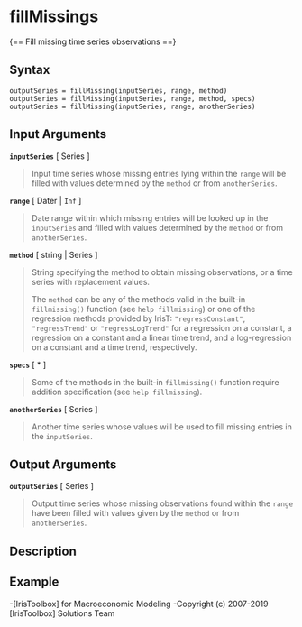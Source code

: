 # fillMissings

{== Fill missing time series observations ==}


## Syntax

    outputSeries = fillMissing(inputSeries, range, method)
    outputSeries = fillMissing(inputSeries, range, method, specs)
    outputSeries = fillMissing(inputSeries, range, anotherSeries)


## Input Arguments

__`inputSeries`__ [ Series ]
>
> Input time series whose missing entries lying within the `range`
> will be filled with values determined by the `method` or from
> `anotherSeries`.
>

__`range`__ [ Dater | `Inf` ]
>
> Date range within which missing entries will be looked up in the
> `inputSeries` and filled with values determined by the `method` or from
> `anotherSeries`.
>

__`method`__ [ string | Series ]
>
> String specifying the method to obtain missing observations, or a time
> series with replacement values. 
> 
> The `method` can be any of the methods valid in the built-in
> `fillmissing()` function (see `help fillmissing`) or one of the
> regression methods provided by IrisT: `"regressConstant"`,
> `"regressTrend"` or `"regressLogTrend"` for a regression on a constant, a
> regression on a constant and a linear time trend, and a log-regression on
> a constant and a time trend, respectively.
>

__`specs`__ [ * ]
>
> Some of the methods in the built-in `fillmissing()` function require
> addition specification (see `help fillmissing`).
>

__`anotherSeries`__ [ Series ]
>
> Another time series whose values will be used to fill missing entries in
> the `inputSeries`.
>

## Output Arguments

__`outputSeries`__ [ Series ]
>
> Output time series whose missing observations found within the
> `range` have been filled with values given by the `method` or from
> `anotherSeries`.
>

## Description


## Example



-[IrisToolbox] for Macroeconomic Modeling
-Copyright (c) 2007-2019 [IrisToolbox] Solutions Team

